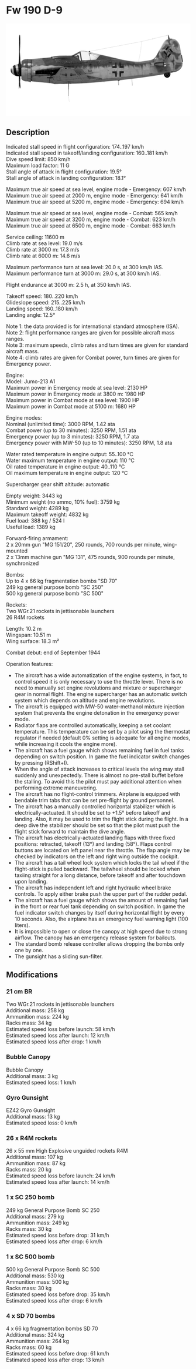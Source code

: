 # Fw 190 D-9  
  
![fw190d9](../images/fw190d9.png)  
  
## Description  
  
Indicated stall speed in flight configuration: 174..197 km/h  
Indicated stall speed in takeoff/landing configuration: 160..181 km/h  
Dive speed limit: 850 km/h  
Maximum load factor: 11 G  
Stall angle of attack in flight configuration: 19.5°  
Stall angle of attack in landing configuration: 18.1°  
  
Maximum true air speed at sea level, engine mode - Emergency: 607 km/h  
Maximum true air speed at 2000 m, engine mode - Emergency: 641 km/h  
Maximum true air speed at 5200 m, engine mode - Emergency: 694 km/h  
  
Maximum true air speed at sea level, engine mode - Combat: 565 km/h  
Maximum true air speed at 3200 m, engine mode - Combat: 623 km/h  
Maximum true air speed at 6500 m, engine mode - Combat: 663 km/h  
  
Service ceiling: 11600 m  
Climb rate at sea level: 19.0 m/s  
Climb rate at 3000 m: 17.3 m/s  
Climb rate at 6000 m: 14.6 m/s  
  
Maximum performance turn at sea level: 20.0 s, at 300 km/h IAS.  
Maximum performance turn at 3000 m: 29.0 s, at 300 km/h IAS.  
  
Flight endurance at 3000 m: 2.5 h, at 350 km/h IAS.  
  
Takeoff speed: 180..220 km/h  
Glideslope speed: 215..225 km/h  
Landing speed: 160..180 km/h  
Landing angle: 12.5°  
  
Note 1: the data provided is for international standard atmosphere (ISA).  
Note 2: flight performance ranges are given for possible aircraft mass ranges.  
Note 3: maximum speeds, climb rates and turn times are given for standard aircraft mass.  
Note 4: climb rates are given for Combat power, turn times are given for Emergency power.  
  
Engine:  
Model: Jumo-213 A1  
Maximum power in Emergency mode at sea level: 2130 HP  
Maximum power in Emergency mode at 3800 m: 1980 HP  
Maximum power in Combat mode at sea level: 1900 HP  
Maximum power in Combat mode at 5100 m: 1680 HP  
  
Engine modes:  
Nominal (unlimited time): 3000 RPM, 1.42 ata  
Combat power (up to 30 minutes): 3250 RPM, 1.51 ata  
Emergency power (up to 3 minutes): 3250 RPM, 1.7 ata  
Emergency power with MW-50 (up to 10 minutes): 3250 RPM, 1.8 ata  
  
Water rated temperature in engine output: 55..100 °C  
Water maximum temperature in engine output: 110 °C  
Oil rated temperature in engine output: 40..110 °C  
Oil maximum temperature in engine output: 120 °C  
  
Supercharger gear shift altitude: automatic  
  
Empty weight: 3443 kg  
Minimum weight (no ammo, 10% fuel): 3759 kg  
Standard weight: 4289 kg  
Maximum takeoff weight: 4832 kg  
Fuel load: 388 kg / 524 l  
Useful load: 1389 kg  
  
Forward-firing armament:  
2 x 20mm gun "MG 151/20", 250 rounds, 700 rounds per minute, wing-mounted  
2 x 13mm machine gun "MG 131", 475 rounds, 900 rounds per minute, synchronized  
  
Bombs:  
Up to 4 x 66 kg fragmentation bombs "SD 70"  
249 kg general purpose bomb "SC 250"  
500 kg general purpose bomb "SC 500"  
  
Rockets:  
Two WGr.21 rockets in jettisonable launchers  
26 R4M rockets  
  
Length: 10.2 m  
Wingspan: 10.51 m  
Wing surface: 18.3 m²  
  
Combat debut: end of September 1944  
  
Operation features:  
- The aircraft has a wide automatization of the engine systems, in fact, to control speed it is only necessary to use the throttle lever. There is no need to manually set engine revolutions and mixture or supercharger gear in normal flight. The engine supercharger has an automatic switch system which depends on altitude and engine revolutions.  
- The aircraft is equipped with MW-50 water-methanol mixture injection system that prevents the engine detonation in the emergency power mode.  
- Radiator flaps are controlled automatically, keeping a set coolant temperature. This temperature can be set by a pilot using the thermostat regulator if needed (default 0% setting is adequate for all engine modes, while increasing it cools the engine more).  
- The aircraft has a fuel gauge which shows remaining fuel in fuel tanks depending on switch position. In game the fuel indicator switch changes by pressing (RShift+I).  
- When the angle of attack increases to critical levels the wing may stall suddenly and unexpectedly. There is almost no pre-stall buffet before the stalling. To avoid this the pilot must pay additional attention when performing extreme maneuvering.  
- The aircraft has no flight-control trimmers. Airplane is equipped with bendable trim tabs that can be set pre-flight by ground personnel.  
- The aircraft has a manually controlled horizontal stabilizer which is electrically-actuated. It should be set to +1.5° before takeoff and landing. Also, it may be used to trim the flight stick during the flight. In a deep dive the stabilizer should be set so that the pilot must push the flight stick forward to maintain the dive angle.  
- The aircraft has electrically-actuated landing flaps with three fixed positions: retracted, takeoff (13°) and landing (58°). Flaps control buttons are located on left panel near the throttle. The flap angle may be checked by indicators on the left and right wing outside the cockpit.  
- The aircraft has a tail wheel lock system which locks the tail wheel if the flight-stick is pulled backward. The tailwheel should be locked when taxiing straight for a long distance, before takeoff and after touchdown upon landing.  
- The aircraft has independent left and right hydraulic wheel brake controls. To apply either brake push the upper part of the rudder pedal.  
- The aircraft has a fuel gauge which shows the amount of remaining fuel in the front or rear fuel tank depending on switch position. In game the fuel indicator switch changes by itself during horizontal flight by every 10 seconds. Also, the airplane has an emergency fuel warning light (100 liters).  
- It is impossible to open or close the canopy at high speed due to strong airflow. The canopy has an emergency release system for bailouts.  
- The standard bomb release controller allows dropping the bombs only one by one.  
- The gunsight has a sliding sun-filter.  
  
## Modifications  
  
  
### 21 cm BR  
  
Two WGr.21 rockets in jettisonable launchers  
Additional mass: 258 kg  
Ammunition mass: 224 kg  
Racks mass: 34 kg  
Estimated speed loss before launch: 58 km/h  
Estimated speed loss after launch: 12 km/h  
Estimated speed loss after drop: 1 km/h  
  
  
### Bubble Canopy  
  
Bubble Canopy  
Additional mass: 3 kg  
Estimated speed loss: 1 km/h  
  
### Gyro Gunsight  
  
EZ42 Gyro Gunsight  
Additional mass: 13 kg  
Estimated speed loss: 0 km/h  ﻿
  
### 26 x R4M rockets  
  
26 x 55 mm High Explosive unguided rockets R4M  
Additional mass: 107 kg  
Ammunition mass: 87 kg  
Racks mass: 20 kg  
Estimated speed loss before launch: 24 km/h  
Estimated speed loss after launch: 14 km/h  
  
### 1 x SC 250 bomb  
  
249 kg General Purpose Bomb SC 250  
Additional mass: 279 kg  
Ammunition mass: 249 kg  
Racks mass: 30 kg  
Estimated speed loss before drop: 31 km/h  
Estimated speed loss after drop: 6 km/h  
  
  
### 1 x SC 500 bomb  
  
500 kg General Purpose Bomb SC 500  
Additional mass: 530 kg  
Ammunition mass: 500 kg  
Racks mass: 30 kg  
Estimated speed loss before drop: 35 km/h  
Estimated speed loss after drop: 6 km/h  
  
### 4 x SD 70 bombs  
  
4 x 66 kg fragmentation bombs SD 70  
Additional mass: 324 kg  
Ammunition mass: 264 kg  
Racks mass: 60 kg  
Estimated speed loss before drop: 61 km/h  
Estimated speed loss after drop: 13 km/h  
